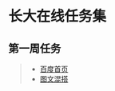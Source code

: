 # 							长大在线任务集

## 第一周任务

> * [百度首页](https://github.com/lrffun/yangtezu-online/master/百度首页) 
> * [图文混搭](https://github.com/lrffun/yangtezu-online/master/图文混搭)


